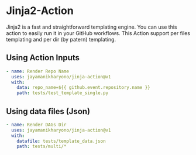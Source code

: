 # Jinja2-Action

Jinja2 is a fast and straightforward templating engine. You can use this action to easily run it in your GitHub workflows. This Action support per files templating and per dir (by patern) templating.


## Using Action Inputs
```yml
- name: Render Repo Name
  uses: jayamanikharyono/jinja-action@v1
  with:
    data: repo_name=${{ github.event.repository.name }}
    path: tests/test_template_single.py
```

## Using data files (Json)
```yml
- name: Render DAGs Dir
  uses: jayamanikharyono/jinja-action@v1
  with:
    datafile: tests/template_data.json
    path: tests/multi/*
```
